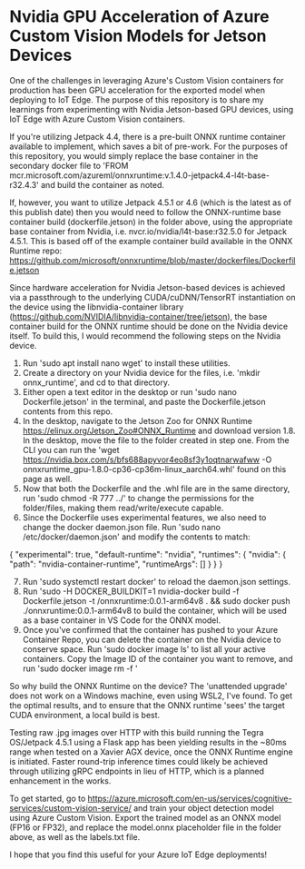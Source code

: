 # Nvidia GPU Acceleration of Azure Custom Vision Models for Jetson Devices
One of the challenges in leveraging Azure's Custom Vision containers for production has been GPU acceleration for the exported model when deploying to IoT Edge. The purpose of this repository is to share my learnings from experimenting with Nvidia Jetson-based GPU devices, using IoT Edge with Azure Custom Vision containers.

If you're utilizing Jetpack 4.4, there is a pre-built ONNX runtime container available to implement, which saves a bit of pre-work.  For the purposes of this repository, you would simply replace the base container in the secondary docker file to 'FROM mcr.microsoft.com/azureml/onnxruntime:v.1.4.0-jetpack4.4-l4t-base-r32.4.3' and build the container as noted. 

If, however, you want to utilize Jetpack 4.5.1 or 4.6 (which is the latest as of this publish date) then you would need to follow the ONNX-runtime base container build (dockerfile.jetson) in the folder above, using the appropriate base container from Nvidia, i.e. nvcr.io/nvidia/l4t-base:r32.5.0 for Jetpack 4.5.1.  This is based off of the example container build available in the ONNX Runtime repo:  https://github.com/microsoft/onnxruntime/blob/master/dockerfiles/Dockerfile.jetson

Since hardware acceleration for Nvidia Jetson-based devices is achieved via a passthrough to the underlying CUDA/cuDNN/TensorRT instantiation on the device using the libnvidia-container library (https://github.com/NVIDIA/libnvidia-container/tree/jetson), the base container build for the ONNX runtime should be done on the Nvidia device itself.  To build this, I would recommend the following steps on the Nvidia device. 

1. Run 'sudo apt install nano wget' to install these utilities.
2. Create a directory on your Nvidia device for the files, i.e. 'mkdir onnx_runtime', and cd to that directory.
3. Either open a text editor in the desktop or run 'sudo nano Dockerfile.jetson' in the terminal, and paste the Dockerfile.jetson contents from this repo. 
4. In the desktop, navigate to the Jetson Zoo for ONNX Runtime https://elinux.org/Jetson_Zoo#ONNX_Runtime and download version 1.8.  In the desktop, move the file to the folder created in step one.  From the CLI you can run the 'wget https://nvidia.box.com/s/bfs688apyvor4eo8sf3y1oqtnarwafww -O onnxruntime_gpu-1.8.0-cp36-cp36m-linux_aarch64.whl' found on this page as well.  
5. Now that both the Dockerfile and the .whl file are in the same directory, run 'sudo chmod -R 777 ../<your directory name>' to change the permissions for the folder/files, making them read/write/execute capable.
6. Since the Dockerfile uses experimental features, we also need to change the docker daemon.json file.  Run 'sudo nano /etc/docker/daemon.json' and modify the contents to match:
 
{
    "experimental": true,
    "default-runtime": "nvidia",
    "runtimes": {
        "nvidia": {
            "path": "nvidia-container-runtime",
            "runtimeArgs": []
        }
    }
}
 
 
7. Run 'sudo systemctl restart docker' to reload the daemon.json settings.
8. Run 'sudo -H DOCKER_BUILDKIT=1 nvidia-docker build -f Dockerfile.jetson -t <your ACR repo>/onnxruntime:0.0.1-arm64v8 . && sudo docker push <your ACR repo>./onnxruntime:0.0.1-arm64v8 to build the container, which will be used as a base container in VS Code for the ONNX model.
9.  Once you've confirmed that the container has pushed to your Azure Container Repo, you can delete the container on the Nvidia device to conserve space.  Run 'sudo docker image ls' to list all your active containers.  Copy the Image ID of the container you want to remove, and run 'sudo docker image rm -f <image id>'
 
 
So why build the ONNX Runtime on the device?  The 'unattended upgrade' does not work on a Windows machine, even using WSL2, I've found.  To get the optimal results, and to ensure that the ONNX runtime 'sees' the target CUDA environment, a local build is best.   
 
Testing raw .jpg images over HTTP with this build running the Tegra OS/Jetpack 4.5.1 using a Flask app has been yielding results in the ~80ms range when tested on a Xavier AGX device, once the ONNX Runtime engine is initiated.  Faster round-trip inference times could likely be achieved through utilizing gRPC endpoints in lieu of HTTP, which is a planned enhancement in the works.

To get started, go to https://azure.microsoft.com/en-us/services/cognitive-services/custom-vision-service/ and train your object detection model using Azure Custom Vision. Export the trained model as an ONNX model (FP16 or FP32), and replace the model.onnx placeholder file in the folder above, as well as the labels.txt file.

I hope that you find this useful for your Azure IoT Edge deployments!
